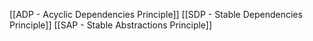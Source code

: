 [[ADP - Acyclic Dependencies Principle]]
[[SDP - Stable Dependencies Principle]]
[[SAP - Stable Abstractions Principle]]